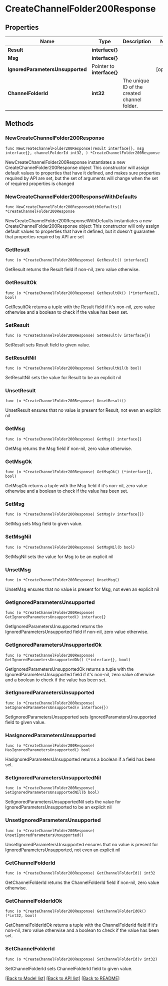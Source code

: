 # CreateChannelFolder200Response

## Properties

Name | Type | Description | Notes
------------ | ------------- | ------------- | -------------
**Result** | **interface{}** |  | 
**Msg** | **interface{}** |  | 
**IgnoredParametersUnsupported** | Pointer to **interface{}** |  | [optional] 
**ChannelFolderId** | **int32** | The unique ID of the created channel folder.  | 

## Methods

### NewCreateChannelFolder200Response

`func NewCreateChannelFolder200Response(result interface{}, msg interface{}, channelFolderId int32, ) *CreateChannelFolder200Response`

NewCreateChannelFolder200Response instantiates a new CreateChannelFolder200Response object
This constructor will assign default values to properties that have it defined,
and makes sure properties required by API are set, but the set of arguments
will change when the set of required properties is changed

### NewCreateChannelFolder200ResponseWithDefaults

`func NewCreateChannelFolder200ResponseWithDefaults() *CreateChannelFolder200Response`

NewCreateChannelFolder200ResponseWithDefaults instantiates a new CreateChannelFolder200Response object
This constructor will only assign default values to properties that have it defined,
but it doesn't guarantee that properties required by API are set

### GetResult

`func (o *CreateChannelFolder200Response) GetResult() interface{}`

GetResult returns the Result field if non-nil, zero value otherwise.

### GetResultOk

`func (o *CreateChannelFolder200Response) GetResultOk() (*interface{}, bool)`

GetResultOk returns a tuple with the Result field if it's non-nil, zero value otherwise
and a boolean to check if the value has been set.

### SetResult

`func (o *CreateChannelFolder200Response) SetResult(v interface{})`

SetResult sets Result field to given value.


### SetResultNil

`func (o *CreateChannelFolder200Response) SetResultNil(b bool)`

 SetResultNil sets the value for Result to be an explicit nil

### UnsetResult
`func (o *CreateChannelFolder200Response) UnsetResult()`

UnsetResult ensures that no value is present for Result, not even an explicit nil
### GetMsg

`func (o *CreateChannelFolder200Response) GetMsg() interface{}`

GetMsg returns the Msg field if non-nil, zero value otherwise.

### GetMsgOk

`func (o *CreateChannelFolder200Response) GetMsgOk() (*interface{}, bool)`

GetMsgOk returns a tuple with the Msg field if it's non-nil, zero value otherwise
and a boolean to check if the value has been set.

### SetMsg

`func (o *CreateChannelFolder200Response) SetMsg(v interface{})`

SetMsg sets Msg field to given value.


### SetMsgNil

`func (o *CreateChannelFolder200Response) SetMsgNil(b bool)`

 SetMsgNil sets the value for Msg to be an explicit nil

### UnsetMsg
`func (o *CreateChannelFolder200Response) UnsetMsg()`

UnsetMsg ensures that no value is present for Msg, not even an explicit nil
### GetIgnoredParametersUnsupported

`func (o *CreateChannelFolder200Response) GetIgnoredParametersUnsupported() interface{}`

GetIgnoredParametersUnsupported returns the IgnoredParametersUnsupported field if non-nil, zero value otherwise.

### GetIgnoredParametersUnsupportedOk

`func (o *CreateChannelFolder200Response) GetIgnoredParametersUnsupportedOk() (*interface{}, bool)`

GetIgnoredParametersUnsupportedOk returns a tuple with the IgnoredParametersUnsupported field if it's non-nil, zero value otherwise
and a boolean to check if the value has been set.

### SetIgnoredParametersUnsupported

`func (o *CreateChannelFolder200Response) SetIgnoredParametersUnsupported(v interface{})`

SetIgnoredParametersUnsupported sets IgnoredParametersUnsupported field to given value.

### HasIgnoredParametersUnsupported

`func (o *CreateChannelFolder200Response) HasIgnoredParametersUnsupported() bool`

HasIgnoredParametersUnsupported returns a boolean if a field has been set.

### SetIgnoredParametersUnsupportedNil

`func (o *CreateChannelFolder200Response) SetIgnoredParametersUnsupportedNil(b bool)`

 SetIgnoredParametersUnsupportedNil sets the value for IgnoredParametersUnsupported to be an explicit nil

### UnsetIgnoredParametersUnsupported
`func (o *CreateChannelFolder200Response) UnsetIgnoredParametersUnsupported()`

UnsetIgnoredParametersUnsupported ensures that no value is present for IgnoredParametersUnsupported, not even an explicit nil
### GetChannelFolderId

`func (o *CreateChannelFolder200Response) GetChannelFolderId() int32`

GetChannelFolderId returns the ChannelFolderId field if non-nil, zero value otherwise.

### GetChannelFolderIdOk

`func (o *CreateChannelFolder200Response) GetChannelFolderIdOk() (*int32, bool)`

GetChannelFolderIdOk returns a tuple with the ChannelFolderId field if it's non-nil, zero value otherwise
and a boolean to check if the value has been set.

### SetChannelFolderId

`func (o *CreateChannelFolder200Response) SetChannelFolderId(v int32)`

SetChannelFolderId sets ChannelFolderId field to given value.



[[Back to Model list]](../README.md#documentation-for-models) [[Back to API list]](../README.md#documentation-for-api-endpoints) [[Back to README]](../README.md)



